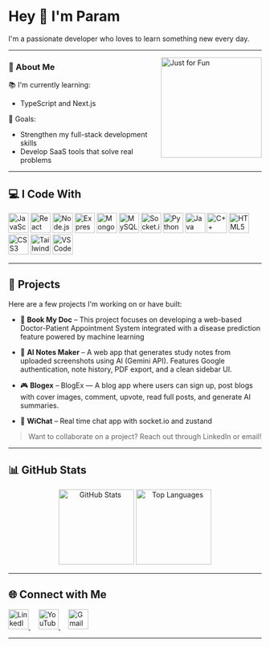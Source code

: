 <h1 align="left">Hey 👋 I'm Param</h1>

<p align="left">I'm a passionate developer who loves to learn something new every day.</p>

---

<picture>
  <source media="(min-width: 768px)" srcset="https://wallsev.com/wp-content/uploads/2015/01/Classic-Superman-Logo-HD-Wallpaper.jpg">
  <img src="data:image/gif;base64,R0lGODlhAQABAIAAAAAAAP///yH5BAEAAAAALAAAAAABAAEAAAIBRAA7" alt="Just for Fun" height="200" align="right" style="float: right; margin-left: 20px; margin-bottom: 20px; z-index : 99"/>
</picture>

<h3>🧠 About Me</h3>

📚 I'm currently learning:  
- TypeScript and Next.js   

🎯 Goals:  
- Strengthen my full-stack development skills  
- Develop SaaS tools that solve real problems

---

## 💻 I Code With

<div align="left">
  <img src="https://cdn.jsdelivr.net/gh/devicons/devicon/icons/javascript/javascript-original.svg" height="40" alt="JavaScript"/>
  <img src="https://cdn.jsdelivr.net/gh/devicons/devicon/icons/react/react-original.svg" height="40" alt="React"/>
  <img src="https://cdn.jsdelivr.net/gh/devicons/devicon/icons/nodejs/nodejs-original.svg" height="40" alt="Node.js"/>
  <img src="https://cdn.jsdelivr.net/gh/devicons/devicon/icons/express/express-original.svg" height="40" alt="Express"/>
  <img src="https://cdn.jsdelivr.net/gh/devicons/devicon/icons/mongodb/mongodb-original.svg" height="40" alt="MongoDB"/>
  <img src="https://cdn.jsdelivr.net/gh/devicons/devicon/icons/mysql/mysql-original.svg" height="40" alt="MySQL"/>
  <img src="https://cdn.jsdelivr.net/gh/devicons/devicon/icons/socketio/socketio-original.svg" height="40" alt="Socket.io"/>
  <img src="https://cdn.jsdelivr.net/gh/devicons/devicon/icons/python/python-original.svg" height="40" alt="Python"/>
  <img src="https://cdn.jsdelivr.net/gh/devicons/devicon/icons/java/java-original.svg" height="40" alt="Java"/>
  <img src="https://cdn.jsdelivr.net/gh/devicons/devicon/icons/cplusplus/cplusplus-original.svg" height="40" alt="C++"/>
  <img src="https://cdn.jsdelivr.net/gh/devicons/devicon/icons/html5/html5-original.svg" height="40" alt="HTML5"/>
  <img src="https://cdn.jsdelivr.net/gh/devicons/devicon/icons/css3/css3-original.svg" height="40" alt="CSS3"/>
  <img src="https://cdn.jsdelivr.net/gh/devicons/devicon/icons/tailwindcss/tailwindcss-original-wordmark.svg" height="40" alt="TailwindCSS"/>
  <img src="https://cdn.jsdelivr.net/gh/devicons/devicon/icons/vscode/vscode-original.svg" height="40" alt="VSCode"/>
</div>

---

## 📂 Projects

Here are a few projects I'm working on or have built:

- 🔬 **Book My Doc** – This project focuses on developing a web-based Doctor-Patient Appointment System integrated with a disease prediction feature powered by machine learning

- 📝 **AI Notes Maker** – A web app that generates study notes from uploaded screenshots using AI (Gemini API). Features Google authentication, note history, PDF export, and a clean sidebar UI.
  
- 🎮 **Blogex** – BlogEx — A blog app where users can sign up, post blogs with cover images, comment, upvote, read full posts, and generate AI summaries.
   
- 🎯 **WiChat** – Real time chat app with socket.io and zustand 

> Want to collaborate on a project? Reach out through LinkedIn or email!

---

## 📊 GitHub Stats

<div align="center">
  <img src="https://github-readme-stats.vercel.app/api?username=Paramps25&show_icons=true&count_private=true&theme=dracula&hide_border=false" height="150" alt="GitHub Stats"/>
  <img src="https://github-readme-stats.vercel.app/api/top-langs?username=Paramps25&layout=compact&theme=dracula&hide_border=false" height="150" alt="Top Languages"/>
</div>

---

## 🌐 Connect with Me

<div align="left">
  <a href="https://www.linkedin.com/in/param-bhavsar-16bb31272/" target="_blank">
    <img src="https://raw.githubusercontent.com/maurodesouza/profile-readme-generator/master/src/assets/icons/social/linkedin/default.svg" width="40" alt="LinkedIn" />
  </a>&nbsp; &nbsp;
  <a href="https://www.youtube.com/@ParamBhavsar1" target="_blank">
    <img src="https://raw.githubusercontent.com/maurodesouza/profile-readme-generator/master/src/assets/icons/social/youtube/default.svg" width="40" alt="YouTube" />
  </a>&nbsp; &nbsp;
  <a href="mailto:bhavsarparam1941@gmail.com" target="_blank">
    <img src="https://raw.githubusercontent.com/maurodesouza/profile-readme-generator/master/src/assets/icons/social/gmail/default.svg" width="40" alt="Gmail" />
  </a>
</div>

---

